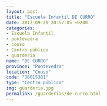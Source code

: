 ```yaml
---
layout: post
title: "Escuela Infantil DE CURRO"
date: 2017-09-20 20:57:05 +0200
categories:
- Escuela Infantil
- pontevedra
- couso
- Centro público
- guarderia
name: "DE CURRO"
province: "Pontevedra"
location: "Couso"
code: "36015381"
type: "Centro público"
img: guarderia.jpg
permalink: /guarderias/de-curro.html
---
```

